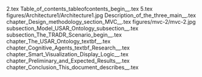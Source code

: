 2.tex
Table_of_contents_tableofcontents_begin__.tex
5.tex
figures/Architecture1/Architecture1.jpg
Description_of_the_three_main__.tex
chapter_Design_methodology_section_MVC__.tex
figures/mvc-2/mvc-2.jpg
subsection_Model_USAR_Ontology_subsection__.tex
subsection_The_TRADR_Scenario_begin__.tex
chapter_The_USAR_Ontology_textbf__.tex
chapter_Cognitive_Agents_textbf_Research__.tex
chapter_Smart_Visualization_Display_Logic__.tex
chapter_Preliminary_and_Expected_Results__.tex
chapter_Conclusion_This_document_describes__.tex